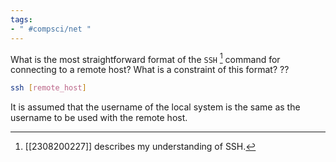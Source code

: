 ```yaml
---
tags:
- " #compsci/net "
---
```


What is the most straightforward format of the `SSH` [^1] command for connecting to a remote host? What is a constraint of this format?
??
```bash
ssh [remote_host]
```
It is assumed that the username of the local system is the same as the username to be used with the remote host. <!--SR:!2023-09-18,3,250-->

[^1]: [[2308200227]] describes my understanding of SSH.